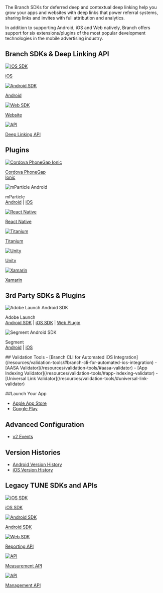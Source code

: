 The Branch SDKs for deferred deep and contextual deep linking help you grow your apps and websites with deep links that power referral systems, sharing links and invites with full attribution and analytics.

In addition to supporting Android, iOS and Web natively, Branch offers support for six extensions/plugins of the most popular development technologies in the mobile advertising industry.

## Branch SDKs & Deep Linking API
<!-- native sdk -->
<div class="nav-wrap flex-wrap">
  <a href="/ko/apps/ios/">
    <img src="../../../_assets/img/pages/resources/sdk-resources/apple-logo.png" alt="iOS SDK"/>
    <p>iOS</p>
  </a>
  <a href="/ko/apps/android/">
  <img src="../../../_assets/img/pages/resources/sdk-resources/android-logo.png" alt="Android SDK"/>
  <p>Android</p>
  </a>
  <a href="/ko/web/integrate/">
    <img src="../../../_assets/img/pages/resources/sdk-resources/website-logo.png" alt="Web SDK"/>
    <p>Website</p>
  </a>
  <a href="/ko/apps/deep-linking-api/">
    <img src="../../../_assets/img/pages/resources/sdk-resources/api-logo.png" alt="API"/>
    <p>Deep Linking API</p>
  </a>
</div>

## Plugins
<!--/ native sdk -->
<div class="nav-wrap flex-wrap">
  <a href="/ko/apps/cordova-phonegap-ionic/">
    <img src="../../../_assets/img/pages/resources/sdk-resources/cordova-logo.png" alt="Cordova PhoneGap Ionic" />
    <p>Cordova PhoneGap<br>Ionic</p>
  </a>
  <div>
    <img src="../../../_assets/img/pages/resources/sdk-resources/mparticle.png" alt="mParticle Android" />
    <p>mParticle<br/><a href="/ko/apps/mparticle-android-v5/">Android</a> | <a href="/ko/apps/mparticle-ios-v7/">iOS</a></p>
  </div>
  <a href="/ko/apps/react-native/">
    <img src="../../../_assets/img/pages/resources/sdk-resources/native-logo.png" alt="React Native" />
    <p>React Native</p>
  </a>
  <a href="/ko/apps/titanium/">
    <img src="../../../_assets/img/pages/resources/sdk-resources/titanium-logo.png" alt="Titanium" />
    <p>Titanium</p>
  </a>
  <a href="/ko/apps/unity/">
    <img src="../../../_assets/img/pages/resources/sdk-resources/unity-b-logo.png" alt="Unity" />
    <p>Unity</p>
  </a>
  <a href="/ko/apps/xamarin/">
    <img src="../../../_assets/img/pages/resources/sdk-resources/xamarin-logo.png" alt="Xamarin" />
    <p>Xamarin</p>
  </a>
</div>

## 3rd Party SDKs & Plugins
<!-- SDK Integrations -->
<div class="nav-wrap flex-wrap">
  <div>
    <img src="../../../_assets/img/pages/resources/sdk-resources/adobe-launch.png" alt="Adobe Launch Android SDK" />
    <p>Adobe Launch<br><a href="/ko/apps/adobe-launch-android/">Android SDK</a> | <a href="/ko/apps/adobe-launch-ios/">iOS SDK</a> | <a href="/ko/apps/adobe-launch-web-plugin/">Web Plugin</a></p>
  </div>
  <div>
    <img src="../../../_assets/img/pages/resources/sdk-resources/segment-logo.png" alt="Segment Android SDK" />
    <p>Segment<br><a href="/ko/apps/segment-android/">Android</a> | <a href="/ko/apps/segment-ios/">iOS</a></p>
  </div>
</div>
<!--/ SDK Integrations -->
## Validation Tools
- [Branch CLI for Automated iOS Integration](/resources/validation-tools/#branch-cli-for-automated-ios-integration)
- [AASA Validator](/resources/validation-tools/#aasa-validator)
- [App Indexing Validator](/resources/validation-tools/#app-indexing-validator)
- [Universal Link Validator](/resources/validation-tools/#universal-link-validator)

##Launch Your App
- [Apple App Store](/apps/ios-launch)
- [Google Play](/apps/android-launch)

## Advanced Configuration
- [v2 Events](/apps/v2event)

## Version Histories
- [Android Version History](/version-histories/android-version-history)
- [iOS Version History](/version-histories/ios-version-history)

## Legacy TUNE SDKs and APIs
<div class="nav-wrap flex-wrap">
  <a href="https://tune.docs.branch.io/sdk/ios-quick-start/">
    <img src="../../../_assets/img/pages/resources/sdk-resources/apple-logo.png" alt="iOS SDK"/>
    <p>iOS SDK</p>
  </a>
  <a href="https://tune.docs.branch.io/sdk/android-quick-start/">
  <img src="../../../_assets/img/pages/resources/sdk-resources/android-logo.png" alt="Android SDK"/>
  <p>Android SDK</p>
  </a>
  <a href="https://tune.docs.branch.io/reporting/">
    <img src="../../../_assets/img/pages/resources/sdk-resources/api-logo.png" alt="Web SDK"/>
    <p>Reporting API</p>
  </a>
  <a href="https://tune.docs.branch.io/measurement/">
    <img src="../../../_assets/img/pages/resources/sdk-resources/api-logo.png" alt="API"/>
    <p>Measurement API</p>
  </a>
  <a href="https://tune.docs.branch.io/management/">
    <img src="../../../_assets/img/pages/resources/sdk-resources/api-logo.png" alt="API"/>
    <p>Management API</p>
  </a>
</div>
